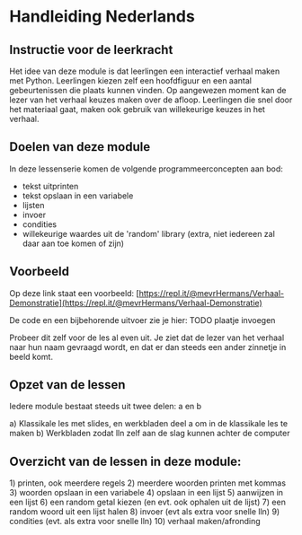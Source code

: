 # Handleiding Nederlands

## Instructie voor de leerkracht

Het idee van deze module is dat leerlingen een interactief verhaal maken met Python. Leerlingen kiezen zelf een hoofdfiguur en een aantal gebeurtenissen die plaats kunnen vinden. Op aangewezen moment kan de lezer van het verhaal keuzes maken over de afloop. Leerlingen die snel door het materiaal gaat, maken ook gebruik van willekeurige keuzes in het verhaal.

## Doelen van deze module

In deze lessenserie komen de volgende programmeerconcepten aan bod:

* tekst uitprinten
* tekst opslaan in een variabele
* lijsten
* invoer
* condities
* willekeurige waardes uit de 'random' library  \(extra, niet iedereen zal daar aan toe komen of zijn\)

## Voorbeeld

Op deze link staat een voorbeeld: [https://repl.it/@mevrHermans/Verhaal-Demonstratie](https://repl.it/@mevrHermans/Verhaal-Demonstratie)

De code en een bijbehorende uitvoer zie je hier: TODO plaatje invoegen

Probeer dit zelf voor de les al even uit. Je ziet dat de lezer van het verhaal naar hun naam gevraagd wordt, en dat er dan steeds een ander zinnetje in beeld komt.

## Opzet van de lessen

Iedere module bestaat steeds uit twee delen: a en b

a\) Klassikale les met slides, en werkbladen deel a om in de klassikale les te maken b\) Werkbladen zodat lln zelf aan de slag kunnen achter de computer

## Overzicht van de lessen in deze module:

1\) printen, ook meerdere regels 2\) meerdere woorden printen met kommas 3\) woorden opslaan in een variabele 4\) opslaan in een lijst 5\) aanwijzen in een lijst 6\) een random getal kiezen \(en evt. ook ophalen uit de lijst\) 7\) een random woord uit een lijst halen 8\) invoer \(evt als extra voor snelle lln\) 9\) condities \(evt. als extra voor snelle lln\) 10\) verhaal maken/afronding

